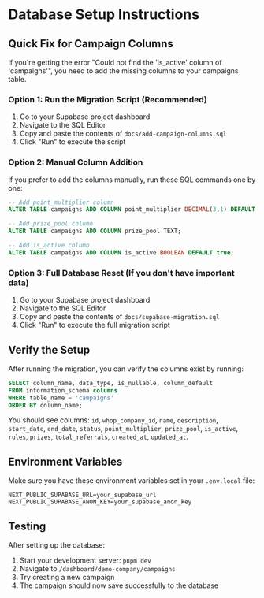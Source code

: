 # Database Setup Instructions

## Quick Fix for Campaign Columns

If you're getting the error "Could not find the 'is_active' column of 'campaigns'", you need to add the missing columns to your campaigns table.

### Option 1: Run the Migration Script (Recommended)

1. Go to your Supabase project dashboard
2. Navigate to the SQL Editor
3. Copy and paste the contents of `docs/add-campaign-columns.sql`
4. Click "Run" to execute the script

### Option 2: Manual Column Addition

If you prefer to add the columns manually, run these SQL commands one by one:

```sql
-- Add point_multiplier column
ALTER TABLE campaigns ADD COLUMN point_multiplier DECIMAL(3,1) DEFAULT 1.0;

-- Add prize_pool column  
ALTER TABLE campaigns ADD COLUMN prize_pool TEXT;

-- Add is_active column
ALTER TABLE campaigns ADD COLUMN is_active BOOLEAN DEFAULT true;
```

### Option 3: Full Database Reset (If you don't have important data)

1. Go to your Supabase project dashboard
2. Navigate to the SQL Editor
3. Copy and paste the contents of `docs/supabase-migration.sql`
4. Click "Run" to execute the full migration script

## Verify the Setup

After running the migration, you can verify the columns exist by running:

```sql
SELECT column_name, data_type, is_nullable, column_default 
FROM information_schema.columns 
WHERE table_name = 'campaigns' 
ORDER BY column_name;
```

You should see columns: `id`, `whop_company_id`, `name`, `description`, `start_date`, `end_date`, `status`, `point_multiplier`, `prize_pool`, `is_active`, `rules`, `prizes`, `total_referrals`, `created_at`, `updated_at`.

## Environment Variables

Make sure you have these environment variables set in your `.env.local` file:

```env
NEXT_PUBLIC_SUPABASE_URL=your_supabase_url
NEXT_PUBLIC_SUPABASE_ANON_KEY=your_supabase_anon_key
```

## Testing

After setting up the database:

1. Start your development server: `pnpm dev`
2. Navigate to `/dashboard/demo-company/campaigns`
3. Try creating a new campaign
4. The campaign should now save successfully to the database
